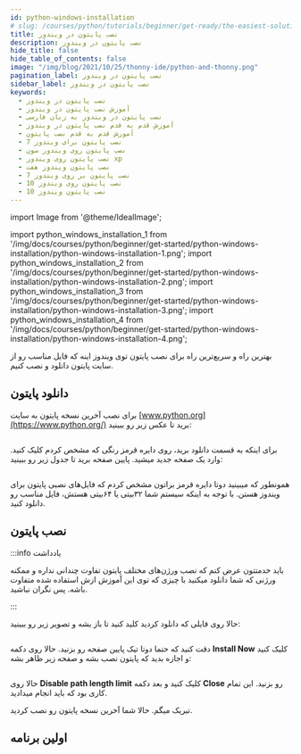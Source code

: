 ```yaml
---
id: python-windows-installation
# slug: /courses/python/tutorials/beginner/get-ready/the-easiest-solution
title: نصب پایتون در ویندوز
description: نصب پایتون در ویندوز
hide_title: false
hide_table_of_contents: false
image: "/img/blog/2021/10/25/thonny-ide/python-and-thonny.png"
pagination_label: نصب پایتون در ویندوز
sidebar_label: نصب پایتون در ویندوز
keywords:
  - نصب پایتون در ویندوز
  - آموزش نصب پایتون در ویندوز
  - نصب پایتون در ویندوز به زبان فارسی
  - آموزش قدم به قدم نصب پایتون در ویندوز
  - آموزش قدم به قدم نصب پایتون
  - نصب پایتون برای ویندوز 7
  - نصب پایتون روی ویندوز سون
  - نصب پایتون روی ویندوز xp
  - نصب پایتون ویندوز هفت
  - نصب پایتون بر روی ویندوز 7
  - نصب پایتون روی ویندوز 10
  - نصب پایتون ویندوز 10
---
```


import Image from '@theme/IdealImage';

import python_windows_installation_1 from '/img/docs/courses/python/beginner/get-started/python-windows-installation/python-windows-installation-1.png';
import python_windows_installation_2 from '/img/docs/courses/python/beginner/get-started/python-windows-installation/python-windows-installation-2.png';
import python_windows_installation_3 from '/img/docs/courses/python/beginner/get-started/python-windows-installation/python-windows-installation-3.png';
import python_windows_installation_4 from '/img/docs/courses/python/beginner/get-started/python-windows-installation/python-windows-installation-4.png';

بهترین راه و سریع‌ترین راه برای نصب پایتون توی ویندوز اینه که فایل مناسب رو از سایت پایتون دانلود و نصب کنیم.

## **دانلود پایتون**

برای نصب آخرین نسخه پایتون به سایت [www.python.org](https://www.python.org/) برید تا عکس زیر رو ببینید:

<div className="padding-vert--md">
  <Image img={python_windows_installation_1}/>
</div>

برای اینکه به قسمت دانلود برید، روی دایره قرمز رنگی که مشخص کردم کلیک کنید. وارد یک صفحه جدید میشید. پایین صفحه برید تا جدول زیر رو ببینید:

<div className="padding-vert--md">
  <Image img={python_windows_installation_2}/>
</div>

همونطور که میبینید دوتا دایره قرمز براتون مشخص کردم که فایل‌های نصبی پایتون برای ویندوز هستن. با توجه به اینکه سیستم شما ۳۲بیتی یا ۶۴بیتی هستش، فایل مناسب رو دانلود کنید.

## **نصب پایتون**

:::info یادداشت

باید خدمتتون عرض کنم که نصب ورژن‌های مختلف پایتون تفاوت چندانی نداره و ممکنه ورژنی که شما دانلود میکنید با چیزی که توی این آموزش ازش استفاده شده متفاوت باشه. پس نگران نباشید.

:::

حالا روی فایلی که دانلود کردید کلید کنید تا باز بشه و تصویر زیر رو ببینید:

<div className="padding-vert--md">
  <Image img={python_windows_installation_3}/>
</div>

دقت کنید که حتما دوتا تیک پایین صفحه رو بزنید. حالا روی دکمه **Install Now** کلیک کنید و اجازه بدید که پایتون نصب بشه و صفحه زیر ظاهر بشه:


<div className="padding-vert--md">
  <Image img={python_windows_installation_4}/>
</div>

حالا روی **Disable path length limit** کلیک کنید و بعد دکمه **Close** رو بزنید. این تمام کاری بود که باید انجام میدادید.

تبریک میگم. حالا شما آخرین نسخه پایتون رو نصب کردید.

## **اولین برنامه**

